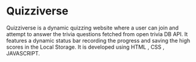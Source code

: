 # Quizziverse
Quizziverse is a dynamic quizzing website where a user can join and attempt to answer the trivia questions fetched from open trivia DB API. 
It features a dynamic status bar recording the progress and saving the high scores in the Local Storage. 
It is developed using HTML , CSS , JAVASCRIPT.
